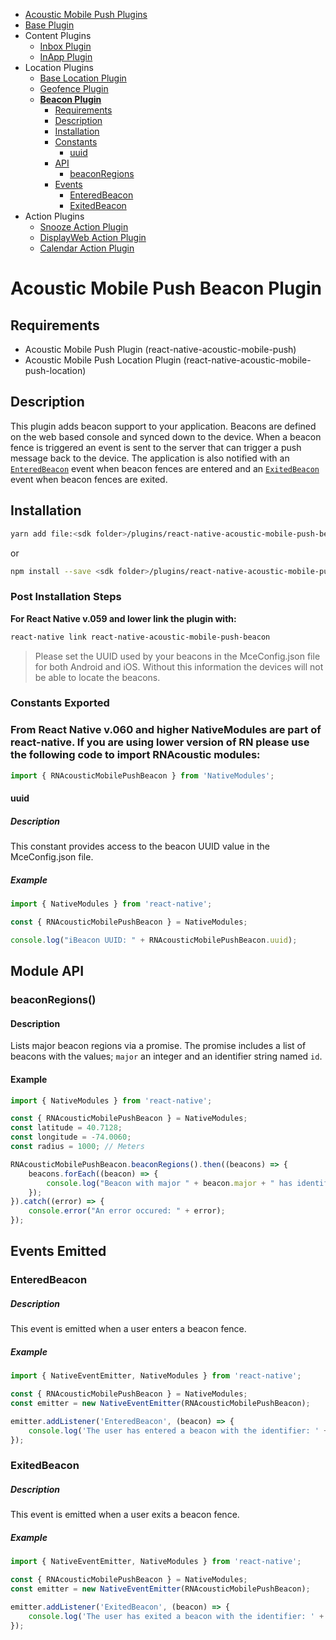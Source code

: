 <ul id='nav'>
	<li><a href='index.html'>Acoustic Mobile Push Plugins</a></li>
	<li><a href="react-native-acoustic-mobile-push.html">Base Plugin</a></li>
	<li>
		Content Plugins
		<ul>
			<li><a href="react-native-acoustic-mobile-push-inbox.html">Inbox Plugin</a></li>
			<li><a href="react-native-acoustic-mobile-push-inapp.html">InApp Plugin</a></li>
		</ul>
	</li>
	<li>
		Location Plugins
		<ul>
			<li><a href="react-native-acoustic-mobile-push-location.html">Base Location Plugin</a></li>
			<li><a href="react-native-acoustic-mobile-push-geofence.html">Geofence Plugin</a></li>
			<li>
				<a href='#readme'><b>Beacon Plugin</b></a>
				<ul>
					<li><a href="#requirements">Requirements</a></li>
					<li><a href="#description">Description</a></li>
					<li><a href="#installation">Installation</a></li>
					<li>
						<a href="#user-content-constants-exported">Constants</a>
						<ul>
							<li><a href="#uuid">uuid</a></li>
						</ul>
					</li>
					<li>
						<a href="#user-content-module-api">API</a>
						<ul>
							<li><a href="#beaconregions">beaconRegions</a></li>
						</ul>
					</li>
					<li>
						<a href="#user-content-events-emitted">Events</a>
						<ul>
							<li><a href="#enteredbeacon">EnteredBeacon</a></li>
							<li><a href="#exitedbeacon">ExitedBeacon</a></li>
						</ul>
					</li>
				</ul>
			</li>			
		</ul>
	</li>
	<li>
		Action Plugins
		<ul>
			<li><a href="react-native-acoustic-mobile-push-snooze.html">Snooze Action Plugin</a></li>
			<li><a href="react-native-acoustic-mobile-push-displayweb.html">DisplayWeb Action Plugin</a></li>
			<li><a href="react-native-acoustic-mobile-push-calendar.html">Calendar Action Plugin</a></li>
		</ul>
	</li>
</ul>

# Acoustic Mobile Push Beacon Plugin

## Requirements
- Acoustic Mobile Push Plugin (react-native-acoustic-mobile-push) 
- Acoustic Mobile Push Location Plugin (react-native-acoustic-mobile-push-location) 

## Description
This plugin adds beacon support to your application. Beacons are defined on the web based console and synced down to the device. When a beacon fence is triggered an event is sent to the server that can trigger a push message back to the device. The application is also notified with an <a href="#enteredbeacon">`EnteredBeacon`</a> event when beacon fences are entered and an <a href="#exitedbeacon">`ExitedBeacon`</a> event when beacon fences are exited.

## Installation
```sh
yarn add file:<sdk folder>/plugins/react-native-acoustic-mobile-push-beacon
```
or 
```sh
npm install --save <sdk folder>/plugins/react-native-acoustic-mobile-push-beacon
```

### Post Installation Steps

**For React Native v.059 and lower link the plugin with:**
```sh
react-native link react-native-acoustic-mobile-push-beacon
```

> Please set the UUID used by your beacons in the MceConfig.json file for both Android and iOS. Without this information the devices will not be able to locate the beacons.

### Constants Exported

### From React Native v.060 and higher NativeModules are part of react-native. If you are using lower version of RN please use the following code to import RNAcoustic modules:

```js
import { RNAcousticMobilePushBeacon } from 'NativeModules';
````

#### uuid
##### Description
This constant provides access to the beacon UUID value in the MceConfig.json file.

##### Example
```js
import { NativeModules } from 'react-native';

const { RNAcousticMobilePushBeacon } = NativeModules;

console.log("iBeacon UUID: " + RNAcousticMobilePushBeacon.uuid);
```

## Module API
### beaconRegions()
#### Description
Lists major beacon regions via a promise. The promise includes a list of beacons with the values; `major` an integer and an identifier string named `id`.

#### Example
```js
import { NativeModules } from 'react-native';

const { RNAcousticMobilePushBeacon } = NativeModules;
const latitude = 40.7128;
const longitude = -74.0060;
const radius = 1000; // Meters

RNAcousticMobilePushBeacon.beaconRegions().then((beacons) => { 
    beacons.forEach((beacon) => {
        console.log("Beacon with major " + beacon.major + " has identifier " + beacon.id);
    });
}).catch((error) => {
    console.error("An error occured: " + error);
});
```

## Events Emitted
### EnteredBeacon
##### Description
This event is emitted when a user enters a beacon fence.

##### Example
```js
import { NativeEventEmitter, NativeModules } from 'react-native';

const { RNAcousticMobilePushBeacon } = NativeModules;
const emitter = new NativeEventEmitter(RNAcousticMobilePushBeacon);

emitter.addListener('EnteredBeacon', (beacon) => { 
    console.log('The user has entered a beacon with the identifier: ' + beacon.id);
});
```

### ExitedBeacon
##### Description
This event is emitted when a user exits a beacon fence.

##### Example
```js
import { NativeEventEmitter, NativeModules } from 'react-native';

const { RNAcousticMobilePushBeacon } = NativeModules;
const emitter = new NativeEventEmitter(RNAcousticMobilePushBeacon);

emitter.addListener('ExitedBeacon', (beacon) => { 
    console.log('The user has exited a beacon with the identifier: ' + beacon.id);
});
```
